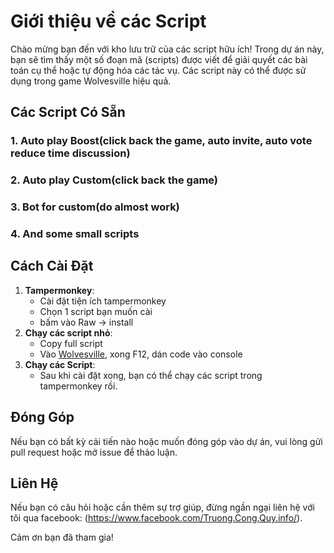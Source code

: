 # Giới thiệu về các Script

Chào mừng bạn đến với kho lưu trữ của các script hữu ích! Trong dự án này, bạn sẽ tìm thấy một số đoạn mã (scripts) được viết để giải quyết các bài toán cụ thể hoặc tự động hóa các tác vụ. Các script này có thể được sử dụng trong game Wolvesville hiệu quả.

## Các Script Có Sẵn

### 1. **Auto play Boost(click back the game, auto invite, auto vote reduce time discussion)**
### 2. **Auto play Custom(click back the game)**

### 3. **Bot for custom(do almost work)**

### 4. **And some small scripts**

## Cách Cài Đặt

1. **Tampermonkey**:
   - Cài đặt tiện ích tampermonkey
   - Chọn 1 script bạn muốn cài
   - bấm vào Raw -> install
2. **Chạy các script nhỏ**:
   - Copy full script
   - Vào [Wolvesville](https://www.wolvesville.com/), xong F12, dán code vào console
3. **Chạy các Script**:
   - Sau khi cài đặt xong, bạn có thể chạy các script trong tampermonkey rồi.

## Đóng Góp

Nếu bạn có bất kỳ cải tiến nào hoặc muốn đóng góp vào dự án, vui lòng gửi pull request hoặc mở issue để thảo luận.

## Liên Hệ

Nếu bạn có câu hỏi hoặc cần thêm sự trợ giúp, đừng ngần ngại liên hệ với tôi qua facebook: (https://www.facebook.com/Truong.Cong.Quy.info/).

Cảm ơn bạn đã tham gia!

